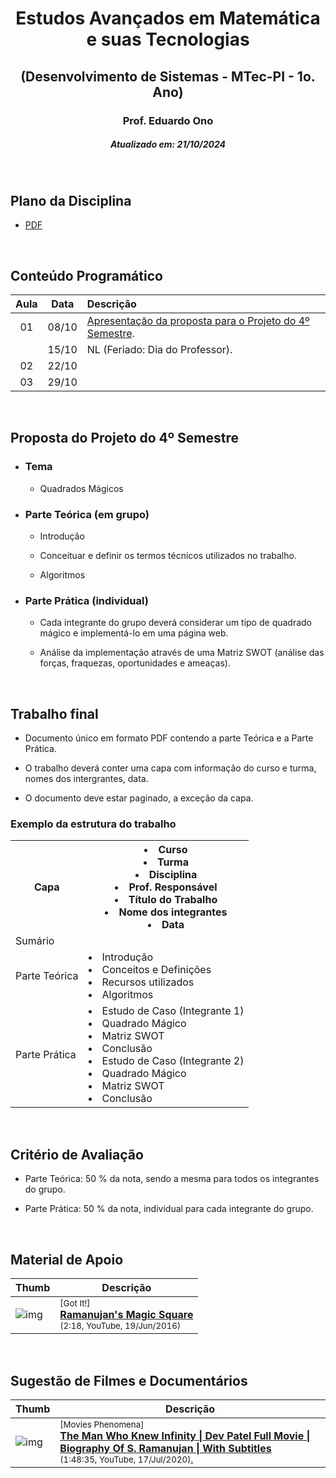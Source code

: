 <h1 align="center">Estudos Avançados em Matemática e suas Tecnologias</h1>
<h2 align="center">(Desenvolvimento de Sistemas - MTec-PI - 1o. Ano)</h2>
<h3 align="center">Prof. Eduardo Ono</h3>
<h5 align="center">Atualizado em: 21/10/2024</h5>

&nbsp;

## Plano da Disciplina

* [PDF](./DS-612-MTec-PI-2024_Estudos-Avancados-em-Matematica-e-suas-Tecnologias-2o-Ano.pdf)

&nbsp;

## Conteúdo Programático

| Aula | Data | Descrição |
| :-: | :-: | :-- |
| 01 | 08/10 | [Apresentação da proposta para o Projeto do 4º Semestre](#proposta-do-projeto-do-4º-semestre). |
| | 15/10 | NL (Feriado: Dia do Professor). |
| 02 | 22/10 | |
| 03 | 29/10 | |

&nbsp;

## Proposta do Projeto do 4º Semestre

* ### Tema

  * Quadrados Mágicos

* ### Parte Teórica (em grupo)

  * Introdução

  * Conceituar e definir os termos técnicos utilizados no trabalho.

  * Algoritmos

* ### Parte Prática (individual)

  * Cada integrante do grupo deverá considerar um tipo de quadrado mágico e implementá-lo em uma página web.

  * Análise da implementação através de uma Matriz SWOT (análise das forças, fraquezas, oportunidades e ameaças).

&nbsp;

## Trabalho final

* Documento único em formato PDF contendo a parte Teórica e a Parte Prática.

* O trabalho deverá conter uma capa com informação do curso e turma, nomes dos intergrantes, data.

* O documento deve estar paginado, a exceção da capa.

### Exemplo da estrutura do trabalho

<table>
  <tr>
    <th>Capa</th>
    <th>
      <li>Curso</li>
      <li>Turma</li>
      <li>Disciplina</li>
      <li>Prof. Responsável</li>
      <li>Título do Trabalho</li>
      <li>Nome dos integrantes</li>
      <li>Data</li>
    </th>
  </tr>
  <tr>
    <td>
      Sumário
    </td>
    <td>
    </td>
  </tr>
  <tr>
    <td>
      Parte Teórica
    </td>
    <td>
      <li>Introdução</li>
      <li>Conceitos e Definições</li>
      <li>Recursos utilizados</li>
      <li>Algoritmos</li>
    </td>
  </tr>
  <tr>
    <td>
      Parte Prática
    </td>
    <td>
      <li>Estudo de Caso (Integrante 1)</li>
      <li>Quadrado Mágico</li>
      <li>Matriz SWOT</li>
      <li>Conclusão</li>
      <li>Estudo de Caso (Integrante 2)</li>
      <li>Quadrado Mágico</li>
      <li>Matriz SWOT</li>
      <li>Conclusão</li>
    </td>
  </tr>
</table>

&nbsp;

## Critério de Avaliação

* Parte Teórica: 50 % da nota, sendo a mesma para todos os integrantes do grupo.

* Parte Prática: 50 % da nota, individual para cada integrante do grupo.

&nbsp;

## Material de Apoio

| Thumb | Descrição |
| --- | --- |
| ![img](https://img.youtube.com/vi/JCOv6ITiGEo/default.jpg) | <sup>[Got It!]</sup><br>[__Ramanujan's Magic Square__](https://www.youtube.com/watch?v=JCOv6ITiGEo)<br><sub>(2:18, YouTube, 19/Jun/2016)</sub> |

&nbsp;

## Sugestão de Filmes e Documentários

| Thumb | Descrição |
| --- | --- |
| ![img](https://img.youtube.com/vi/cceTAztEWiQ/default.jpg) | <sup>[Movies Phenomena]</sup><br>[__The Man Who Knew Infinity \| Dev Patel Full Movie \| Biography Of S. Ramanujan \| With Subtitles__](https://www.youtube.com/watch?v=cceTAztEWiQ)<br><sub>(1:48:35, YouTube, 17/Jul/2020)[.](https://www.mediafire.com/file/840t951tgawo7lf/The_Man_Who_Knew_Infinity_%25282015%2529.zip/file)</sub> |


&nbsp;
